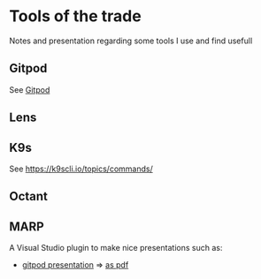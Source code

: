 # Tools of the trade
Notes and presentation regarding some tools I use and find usefull

## Gitpod

See [Gitpod](./gitpod/README.md)

## Lens


## K9s

See https://k9scli.io/topics/commands/


## Octant


## MARP

A Visual Studio plugin to make nice presentations such as:

* [gitpod presentation](./gitpod/presentation-2022-07.md) => [as pdf](./gitpod/presentation-2022-07.pdf)

